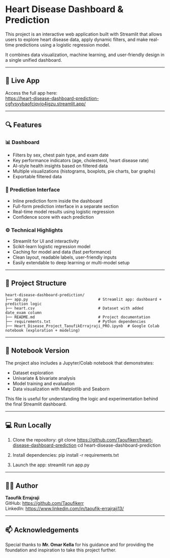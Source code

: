 # Heart Disease Dashboard & Prediction

This project is an interactive web application built with Streamlit that allows users to explore heart disease data, apply dynamic filters, and make real-time predictions using a logistic regression model.

It combines data visualization, machine learning, and user-friendly design in a single unified dashboard.

---

## 🚀 Live App  
Access the full app here:  
https://heart-disease-dashboard-prediction-cgfvsyybaofcjqvjo4jgzu.streamlit.app/

---

## 🔍 Features

### 📊 Dashboard
- Filters by sex, chest pain type, and exam date
- Key performance indicators (age, cholesterol, heart disease rate)
- AI-style health insights based on filtered data
- Multiple visualizations (histograms, boxplots, pie charts, bar graphs)
- Exportable filtered data

### 🤖 Prediction Interface
- Inline prediction form inside the dashboard
- Full-form prediction interface in a separate section
- Real-time model results using logistic regression
- Confidence score with each prediction

### ⚙️ Technical Highlights
- Streamlit for UI and interactivity
- Scikit-learn logistic regression model
- Caching for model and data (fast performance)
- Clean layout, readable labels, user-friendly inputs
- Easily extendable to deep learning or multi-model setup

---

## 📂 Project Structure

```
heart-disease-dashboard-prediction/
├── app.py                               # Streamlit app: dashboard + prediction logic
├── heart.csv                            # Dataset with added date_exam column
├── README.md                            # Project documentation
├── requirements.txt                     # Python dependencies
├── Heart_Disease_Project_TaoufikErrajraji_PRO.ipynb  # Google Colab notebook (exploration + modeling)
```

---

## 📓 Notebook Version

The project also includes a Jupyter/Colab notebook that demonstrates:
- Dataset exploration
- Univariate & bivariate analysis
- Model training and evaluation
- Data visualization with Matplotlib and Seaborn

This file is useful for understanding the logic and experimentation behind the final Streamlit dashboard.

---

## 💻 Run Locally

1. Clone the repository:
    git clone https://github.com/Taoufikerr/heart-disease-dashboard-prediction
    cd heart-disease-dashboard-prediction

2. Install dependencies:
    pip install -r requirements.txt

3. Launch the app:
    streamlit run app.py

---

## 👨‍💻 Author

**Taoufik Errajraji**  
GitHub: https://github.com/Taoufikerr  
LinkedIn: https://www.linkedin.com/in/taoufik-errajraji13/

---

## 📫 Acknowledgements

Special thanks to **Mr. Omar Kella** for his guidance and for providing the foundation and inspiration to take this project further.